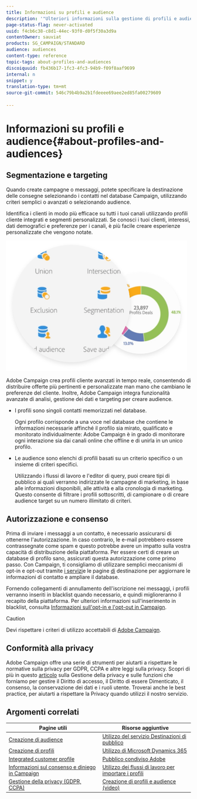 ```yaml
---
title: Informazioni su profili e audience
description: '"Ulteriori informazioni sulla gestione di profili e audience in Adobe Campaign: definire popolazioni mirate, selezionare audience, filtrare destinatari, raccogliere dati e aggiornare profili."'
page-status-flag: never-activated
uuid: f4cb6c38-c8d1-44ec-93f0-d0f5f30a3d9a
contentOwner: sauviat
products: SG_CAMPAIGN/STANDARD
audience: audiences
content-type: reference
topic-tags: about-profiles-and-audiences
discoiquuid: fb436b17-1fc3-4fc3-94b9-f09f8aaf9699
internal: n
snippet: y
translation-type: tm+mt
source-git-commit: 546c79b4b9a2b1fdeeee69aee2ed85fa00279609

---
```



# Informazioni su profili e audience{#about-profiles-and-audiences}

## Segmentazione e targeting

Quando create campagne o messaggi, potete specificare la destinazione delle consegne selezionando i contatti nel database Campaign, utilizzando criteri semplici o avanzati o selezionando audience.

Identifica i clienti in modo più efficace su tutti i tuoi canali utilizzando profili cliente integrati e segmenti personalizzati. Se conosci i tuoi clienti, interessi, dati demografici e preferenze per i canali, è più facile creare esperienze personalizzate che vengono notate.

![](assets/do-not-localize/audiences.png)

Adobe Campaign crea profili cliente avanzati in tempo reale, consentendo di distribuire offerte più pertinenti e personalizzate man mano che cambiano le preferenze del cliente. Inoltre, Adobe Campaign integra funzionalità avanzate di analisi, gestione dei dati e targeting per creare audience.

* I profili sono singoli contatti memorizzati nel database.

   Ogni profilo corrisponde a una voce nel database che contiene le informazioni necessarie affinché il profilo sia mirato, qualificato e monitorato individualmente: Adobe Campaign è in grado di monitorare ogni interazione sia dai canali online che offline e di unirla in un unico profilo.

* Le audience sono elenchi di profili basati su un criterio specifico o un insieme di criteri specifici.

   Utilizzando i flussi di lavoro e l&#39;editor di query, puoi creare tipi di pubblico ai quali verranno indirizzate le campagne di marketing, in base alle informazioni disponibili, alle attività e alla cronologia di marketing. Questo consente di filtrare i profili sottoscritti, di campionare o di creare audience target su un numero illimitato di criteri.

## Autorizzazione e consenso

Prima di inviare i messaggi a un contatto, è necessario assicurarsi di ottenerne l&#39;autorizzazione. In caso contrario, le e-mail potrebbero essere contrassegnate come spam e questo potrebbe avere un impatto sulla vostra capacità di distribuzione della piattaforma. Per essere certi di creare un database di profilo sano, assicurati questa autorizzazione come primo passo. Con Campaign, ti consigliamo di utilizzare semplici meccanismi di opt-in e opt-out tramite [i servizi](../../audiences/using/creating-a-service.md)e le pagine [di](../../channels/using/getting-started-with-landing-pages.md) destinazione per aggiornare le informazioni di contatto e ampliare il database.

Fornendo collegamenti di annullamento dell&#39;iscrizione nei messaggi, i profili verranno inseriti in blacklist quando necessario, e quindi miglioreranno il recapito della piattaforma. Per ulteriori informazioni sull&#39;inserimento in blacklist, consulta [Informazioni sull&#39;opt-in e l&#39;opt-out in Campaign](../../audiences/using/about-opt-in-and-opt-out-in-campaign.md).

>[!CAUTION]
>
>Devi rispettare i criteri di utilizzo accettabili di [Adobe Campaign](https://www.adobe.com/legal/terms/aup.html).

## Conformità alla privacy

Adobe Campaign offre una serie di strumenti per aiutarti a rispettare le normative sulla privacy per GDPR, CCPA e altre leggi sulla privacy. Scopri di più in questo [articolo](https://helpx.adobe.com/it/campaign/kb/campaign-privacy.html) sulla Gestione della privacy e sulle funzioni che forniamo per gestire il Diritto di accesso, il Diritto di essere Dimenticato, il consenso, la conservazione dei dati e i ruoli utente. Troverai anche le best practice, per aiutarti a rispettare la Privacy quando utilizzi il nostro servizio.

## Argomenti correlati

| Pagine utili | Risorse aggiuntive |
|---|---|
| [Creazione di audience](../../audiences/using/creating-audiences.md) | [Utilizzo del servizio Destinazioni di pubblico](../../audiences/using/aep-about-audience-destinations-service.md) |
| [Creazione di profili](../../audiences/using/creating-profiles.md) | [Utilizzo di Microsoft Dynamics 365](../../integrating/using/working-with-campaign-standard-and-microsoft-dynamics-365.md) |
| [Integrated customer profile](../../audiences/using/integrated-customer-profile.md) | [Pubblico condiviso Adobe](../../integrating/using/sharing-audiences-with-audience-manager-or-people-core-service.md) |
| [Informazioni sul consenso e diniego in Campaign](../../audiences/using/about-opt-in-and-opt-out-in-campaign.md) | [Utilizzo dei flussi di lavoro per importare i profili](../../automating/using/importing-data.md) |
| [Gestione della privacy (GDPR, CCPA)](https://helpx.adobe.com/it/campaign/kb/campaign-privacy.html) | [Creazione di profili e audience (video)](https://docs.adobe.com/content/help/en/campaign-standard-learn/tutorials/profiles-and-audiences/creating-profiles-and-audiences.html) |
